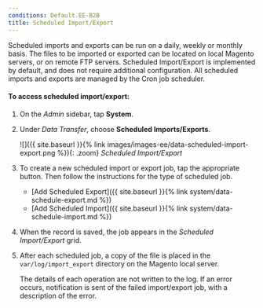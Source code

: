 ```yaml
---
conditions: Default.EE-B2B
title: Scheduled Import/Export
---
```


Scheduled imports and exports can be run on a daily, weekly or monthly basis. The files to be imported or exported can be located on local Magento servers, or on remote FTP servers. Scheduled Import/Export is implemented by default, and does not require additional configuration. All scheduled imports and exports are managed by the Cron job scheduler.

#### To access scheduled import/export:

1.  On the _Admin_ sidebar, tap **System**.

1.  Under _Data Transfer_, choose **Scheduled Imports/Exports**.

    ![]({{ site.baseurl }}{% link images/images-ee/data-scheduled-import-export.png %}){: .zoom}
    _Scheduled Import/Export_

1.  To create a new scheduled import or export job, tap the appropriate button. Then follow the instructions for the type of scheduled job.

    * [Add Scheduled Export]({{ site.baseurl }}{% link system/data-schedule-export.md %})
    * [Add Scheduled Import]({{ site.baseurl }}{% link system/data-schedule-import.md %})

1.  When the record is saved, the job appears in the _Scheduled Import/Export_ grid.

1.  After each scheduled job, a copy of the file is placed in the `var/log/import_export` directory on the Magento local server.

    The details of each operation are not written to the log. If an error occurs, notification is sent of the failed import/export job, with a description of the error.
